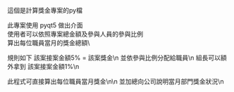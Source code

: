 這個是計算獎金專案的py檔

此專案使用 pyqt5 做出介面\
使用者可以依照專案總金額及參與人員的參與比例\
算出每位職員當月的獎金總額\

規則如下 該案接案金額5% = 該案獎金\n
並依參與比例分配給職員\n
組長可以額外拿到 該案接案金額1%\n

此程式可直接算出每位職員當月獎金\n\n
並加總向公司說明當月部門獎金狀況\n
